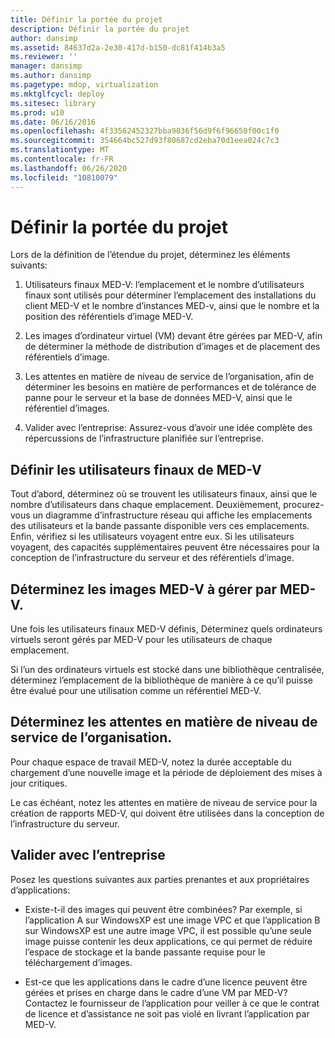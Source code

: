 ```yaml
---
title: Définir la portée du projet
description: Définir la portée du projet
author: dansimp
ms.assetid: 84637d2a-2e30-417d-b150-dc81f414b3a5
ms.reviewer: ''
manager: dansimp
ms.author: dansimp
ms.pagetype: mdop, virtualization
ms.mktglfcycl: deploy
ms.sitesec: library
ms.prod: w10
ms.date: 06/16/2016
ms.openlocfilehash: 4f33562452327bba9036f56d9f6f96650f00c1f0
ms.sourcegitcommit: 354664bc527d93f80687cd2eba70d1eea024c7c3
ms.translationtype: MT
ms.contentlocale: fr-FR
ms.lasthandoff: 06/26/2020
ms.locfileid: "10810079"
---
```

# Définir la portée du projet


Lors de la définition de l’étendue du projet, déterminez les éléments suivants:

1.  Utilisateurs finaux MED-V: l’emplacement et le nombre d’utilisateurs finaux sont utilisés pour déterminer l’emplacement des installations du client MED-V et le nombre d’instances MED-v, ainsi que le nombre et la position des référentiels d’image MED-V.

2.  Les images d’ordinateur virtuel (VM) devant être gérées par MED-V, afin de déterminer la méthode de distribution d’images et de placement des référentiels d’image.

3.  Les attentes en matière de niveau de service de l’organisation, afin de déterminer les besoins en matière de performances et de tolérance de panne pour le serveur et la base de données MED-V, ainsi que le référentiel d’images.

4.  Valider avec l’entreprise: Assurez-vous d’avoir une idée complète des répercussions de l’infrastructure planifiée sur l’entreprise.

## Définir les utilisateurs finaux de MED-V


Tout d’abord, déterminez où se trouvent les utilisateurs finaux, ainsi que le nombre d’utilisateurs dans chaque emplacement. Deuxièmement, procurez-vous un diagramme d’infrastructure réseau qui affiche les emplacements des utilisateurs et la bande passante disponible vers ces emplacements. Enfin, vérifiez si les utilisateurs voyagent entre eux. Si les utilisateurs voyagent, des capacités supplémentaires peuvent être nécessaires pour la conception de l’infrastructure du serveur et des référentiels d’image.

## Déterminez les images MED-V à gérer par MED-V.


Une fois les utilisateurs finaux MED-V définis, Déterminez quels ordinateurs virtuels seront gérés par MED-V pour les utilisateurs de chaque emplacement.

Si l’un des ordinateurs virtuels est stocké dans une bibliothèque centralisée, déterminez l’emplacement de la bibliothèque de manière à ce qu’il puisse être évalué pour une utilisation comme un référentiel MED-V.

## <a href="" id="determine-the-organization-s-service-level-expectations"></a>Déterminez les attentes en matière de niveau de service de l’organisation.


Pour chaque espace de travail MED-V, notez la durée acceptable du chargement d’une nouvelle image et la période de déploiement des mises à jour critiques.

Le cas échéant, notez les attentes en matière de niveau de service pour la création de rapports MED-V, qui doivent être utilisées dans la conception de l’infrastructure du serveur.

## Valider avec l’entreprise


Posez les questions suivantes aux parties prenantes et aux propriétaires d’applications:

-   Existe-t-il des images qui peuvent être combinées? Par exemple, si l’application A sur WindowsXP est une image VPC et que l’application B sur WindowsXP est une autre image VPC, il est possible qu’une seule image puisse contenir les deux applications, ce qui permet de réduire l’espace de stockage et la bande passante requise pour le téléchargement d’images.

-   Est-ce que les applications dans le cadre d’une licence peuvent être gérées et prises en charge dans le cadre d’une VM par MED-V? Contactez le fournisseur de l’application pour veiller à ce que le contrat de licence et d’assistance ne soit pas violé en livrant l’application par MED-V.

 

 





